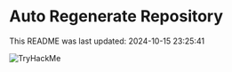 # Auto Regenerate Repository

This README was last updated: 2024-10-15 23:25:41

 ![TryHackMe](https://tryhackme.com/badge/533634)